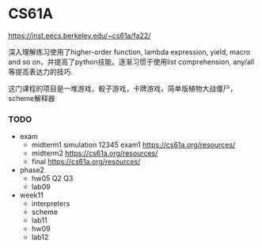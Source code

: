 # CS61A

https://inst.eecs.berkeley.edu/~cs61a/fa22/

深入理解练习使用了higher-order function, lambda expression, yield, macro and so on，并提高了python技能。逐渐习惯于使用list comprehension, any/all等提高表达力的技巧.

这门课程的项目是一堆游戏，骰子游戏，卡牌游戏，简单版植物大战僵尸，scheme解释器

### TODO
- exam
	- midterm1   simulation 12345 exam1  https://cs61a.org/resources/
	- midterm2 https://cs61a.org/resources/
	- final https://cs61a.org/resources/
- phase2
	- hw05 Q2 Q3
	- lab09
- week11
	- interpreters
	- scheme
	- lab11
	- hw09
	- lab12